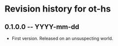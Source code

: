 # Revision history for ot-hs

## 0.1.0.0 -- YYYY-mm-dd

* First version. Released on an unsuspecting world.
